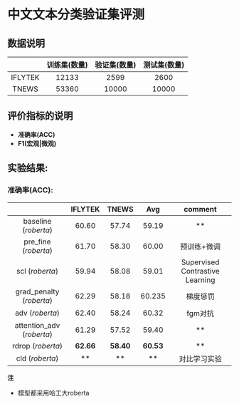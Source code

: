 # 中文文本分类验证集评测
## 数据说明
|  | 训练集(数量) | 验证集(数量) | 测试集(数量) | 
| :-: | :-: | :-: | :-: | 
| IFLYTEK | 12133 | 2599 | 2600 | 
| TNEWS |  53360 | 10000 | 10000 |   

## 评价指标的说明
- **准确率(ACC)** 
- **F1(宏观|微观)**

## 实验结果: 


### 准确率(ACC):
|  | IFLYTEK | TNEWS | Avg | comment |
| :-: | :-: | :-: | :-: | :-: | 
| baseline (_roberta_) | 60.60 | 57.74 | 59.19 | ** |
| pre_fine (_roberta_) | 61.70 | 58.30 | 60.00 | 预训练+微调 |   
| scl (_roberta_) |  59.94 | 58.08 | 59.01 | Supervised Contrastive Learning |
| grad_penalty (_roberta_) |  62.29 | 58.18 | 60.235 | 梯度惩罚 |  
| adv (_roberta_) | 62.40 | 58.24 | 60.32 | fgm对抗 | 
| attention_adv (_roberta_) | 61.29 | 57.52 | 59.40 | ** | 
| rdrop (_roberta_) | **62.66** | **58.40** | **60.53** | ** |  
| cld (_roberta_) |  ** | ** | ** | 对比学习实验 |  


**注**
- 模型都采用哈工大roberta
 
